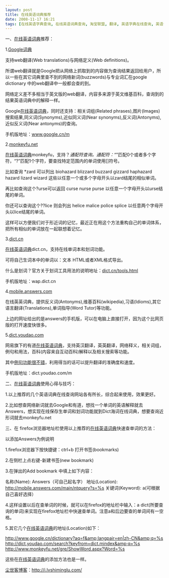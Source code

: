 ```yaml
---
layout: post
title: 在线英语词典推荐
date: 2008-11-17 16:21
tags: [在线英语字典查询, 在线英语词典查询, 淘宝联盟, 翻译, 英语字典在线查询, 英语词典在线查询, 英语词典在线翻译]
---
```

一、<a href="http://i.lvshiminglu.com/blog/171.html" target="_self">在线英语词典</a>推荐：

1.<a href="http://www.google.com.hk/dictionary" target="_blank">Google词典</a>

支持web翻译(Web translations)与网络定义(Web definitions)。

所谓web翻译就是Google把从网络上抓取到的内容做为查询结果返回给用户，所以一些在其它词典里查不到的网络新词(buzzwords)与专业词汇在google dictionary 中的web翻译中一般都会查的到。

网络定义差不多相当于英文版的web翻译，内容多来源于英文维基百科，查询到的结果英语词典中的解释一样。

Google<a href="http://i.lvshiminglu.com/blog/171.html" target="_self">在线英语词典</a>，同时还支持：相关词组(Related phrases),图片(Images)搜索结果,同义词(Synonyms),近似同义词(Near synonyms),反义词(Antonyms),近似反义词(Near antonyms)的查询。

手机版地址：www.google.cn/m

2.<a href="http://www.monkeyfu.net/" target="_blank">monkeyfu.net</a>

<a href="http://i.lvshiminglu.com/blog/171.html" target="_self">在线英语词典</a>monkeyfu，支持？*通配符查询。通配符：“*”匹配0个或者多个字符，“?”匹配1个字符，要查找特定范围内的单词使用[]符号。

比如查询 *zard 可以列出 biohazard blizzard buzzard gizzard haphazard hazard lizard wizard 这些以任意一个或多个字母开头以zard结尾的相似单词。

再比如查询这个?urse可以返回 curse nurse purse 以任意一个字母开头以urse结尾的单词。

你还可以查询这个??lice 则会列出 helice malice police splice 以任意两个字母开头以lice结尾的单词。

这样可以方便我们对于形近词的记忆，最近正在用这个方法重构自己的单词体系，把所有相似的单词放在一起联想着记忆。

3.<a href="http://dict.cn/" target="_blank">dict.cn</a>

<a href="http://i.lvshiminglu.com/blog/171.html" target="_self">在线英语词典</a>dict.cn，支持在线单词本和划词功能。

可将自己生词本中的单词以：文本 HTML或者XML格式导出。

什么是划词？官方关于划词工具用法的说明地址：<a href="http://dict.cn/tools.html" target="_blank">dict.cn/tools.html</a>

手机版地址：wap.dict.cn

4.<a href="http://mobile.answers.com" target="_blank">mobile.answers.com</a>

在线英英词典，提供反义词(Antonyms),维基百科(wikipedia),习语(Idioms),其它语言翻译(Translations),单词指导(Word Tutor)等功能。

上边的网址给出的是answers的手机版，可以在电脑上直接打开，因为这个比网页版的打开速度快很多。

5.<a href="http://dict.youdao.com" target="_blank">dict.youdao.com</a>

网易旗下的有道<a href="http://i.lvshiminglu.com/blog/171.html" target="_self">在线英语词典</a>，支持英汉翻译，英英翻译，网络释义，相关词组，例句和用法，百科(内容来自互动百科)解释以及相关搜索等功能。

其中<a href="http://i.lvshiminglu.com/blog/473.html" target="_self">例句功能很不错</a>，利用得当的话可以提升翻译的准确度和速度。

手机版地址：dict.youdao.com/m

二、<a href="http://i.lvshiminglu.com/blog/171.html" target="_self">在线英语词典</a>使用心得与技巧：

1.以上推荐的几个英语词典在线查询网站各有所长，综合起来使用，效果更好。

2.比如想查网络新词就去Google和有道，想找一个单词的英语解释就去Answers，想实现在线保存生单词和划词功能就到Dict海词在线词典，想要查询近形词就去monkeyfu.net

三、在 firefox浏览器地址栏使用以上推荐的<a href="http://i.lvshiminglu.com/blog/171.html" target="_self">在线英语词典</a>快速查单词的方法：

以添加Answers为例说明

1.firefox浏览器下按快捷键：ctrl+b 打开书签(bookmarks)

2.在侧栏上点右键-新建书签(new bookmark)

3.在弹出的Add bookmark 中填上如下内容：

名称(Name): Answers（可自己起名字）
地址(Location): http://mobile.answers.com/main/ntquery?s=%s
关键词(Keyword): a(可根据自己喜好选择）

4.这样设置以后在查单词的时候，就可以在firefox的地址栏中输入：a dict(所要查询的单词)来实现在firefox地址栏中快速查单词。注意a和后边要查的单词间有一空格。

5.其它几个<a href="http://i.lvshiminglu.com/blog/171.html" target="_self">在线英语词典</a>的地址(Location)如下：

http://www.google.cn/dictionary?aq=f&amp;langpair=en|zh-CN&amp;q=%s
http://dict.youdao.com/search?keyfrom=dict.mindex&amp;q=%s
http://www.monkeyfu.net/gre/ShowWord.aspx?Word=%s

这些在<a href="http://i.lvshiminglu.com/blog/171.html" target="_self">在线英语词典</a>的添加方法也是一样。

<a href="http://i.lvshiminglu.com/">尘世客博客</a>：<a href="http://i.lvshiminglu.com/">http://i.lvshiminglu.com/</a>

